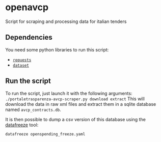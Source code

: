 openavcp
========

Script for scraping and processing data for italian tenders

Dependencies
------------
You need some python libraries to run this script:
  * [`requests`](http://docs.python-requests.org/en/latest/)
  * [`dataset`](https://dataset.readthedocs.org/en/latest/)
  
Run the script
--------------
To run the script, just launch it with the following arguments:
`./portaletrasparenza-avcp-scraper.py download extract`
This will download the data in raw xml files and extract them in
a sqlite database named `avcp_contracts.db`. 

It is then possible to dump a csv version of this database using 
the [datafreeze](https://dataset.readthedocs.org/en/latest/freezefile.html) tool:
```
datafreeze openspending_freeze.yaml 
```
